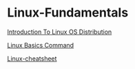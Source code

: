 # Linux-Fundamentals
[Introduction To Linux OS Distribution](https://github.com/MaheshShukla1/Linux-Fundamentals/wiki/Introduction-to-Linux-Operating-System)

[Linux Basics Command](https://github.com/MaheshShukla1/Linux-Fundamentals/wiki/Linux-Bassics-Command/_edit)

[Linux-cheatsheet](https://github.com/MaheshShukla1/Linux-Fundamentals/wiki/Linux%E2%80%90cheatsheet/_edit)
